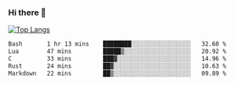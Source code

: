 ### Hi there 👋

<!--
**3Xpl0it3r/3Xpl0it3r** is a ✨ _special_ ✨ repository because its `README.md` (this file) appears on your GitHub profile.

Here are some ideas to get you started:

- 🔭 I’m currently working on ...
- 🌱 I’m currently learning ...
- 👯 I’m looking to collaborate on ...
- 🤔 I’m looking for help with ...
- 💬 Ask me about ...
- 📫 How to reach me: ...
- 😄 Pronouns: ...
- ⚡ Fun fact: ...
-->


[![Top Langs](https://github-readme-stats.vercel.app/api/top-langs/?username=3Xpl0it3r&layout=compact)](https://github.com/3Xpl0it3r/3Xpl0it3r)

<!--START_SECTION:waka-->

```txt
Bash       1 hr 13 mins    ████████░░░░░░░░░░░░░░░░░   32.60 %
Lua        47 mins         █████▒░░░░░░░░░░░░░░░░░░░   20.92 %
C          33 mins         ███▓░░░░░░░░░░░░░░░░░░░░░   14.96 %
Rust       24 mins         ██▓░░░░░░░░░░░░░░░░░░░░░░   10.63 %
Markdown   22 mins         ██▒░░░░░░░░░░░░░░░░░░░░░░   09.89 %
```

<!--END_SECTION:waka-->
